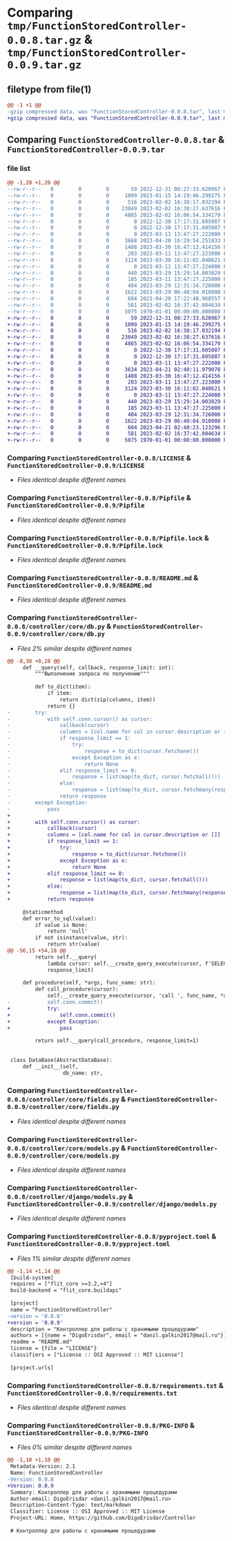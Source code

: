 # Comparing `tmp/FunctionStoredController-0.0.8.tar.gz` & `tmp/FunctionStoredController-0.0.9.tar.gz`

## filetype from file(1)

```diff
@@ -1 +1 @@
-gzip compressed data, was "FunctionStoredController-0.0.8.tar", last modified: Thu Apr 20 17:23:47 2023, max compression
+gzip compressed data, was "FunctionStoredController-0.0.9.tar", last modified: Fri Apr 21 02:40:50 2023, max compression
```

## Comparing `FunctionStoredController-0.0.8.tar` & `FunctionStoredController-0.0.9.tar`

### file list

```diff
@@ -1,20 +1,20 @@
--rw-r--r--   0        0        0       59 2022-12-31 08:27:33.620967 FunctionStoredController-0.0.8/.gitignore
--rw-r--r--   0        0        0     1099 2023-01-15 14:19:46.299275 FunctionStoredController-0.0.8/LICENSE
--rw-r--r--   0        0        0      516 2023-02-02 16:38:17.032194 FunctionStoredController-0.0.8/Pipfile
--rw-r--r--   0        0        0    23049 2023-02-02 16:38:27.637616 FunctionStoredController-0.0.8/Pipfile.lock
--rw-r--r--   0        0        0     4865 2023-02-02 16:06:54.334179 FunctionStoredController-0.0.8/README.md
--rw-r--r--   0        0        0        0 2022-12-30 17:17:31.605087 FunctionStoredController-0.0.8/__init__.py
--rw-r--r--   0        0        0        0 2022-12-30 17:17:31.605087 FunctionStoredController-0.0.8/controller/__init__.py
--rw-r--r--   0        0        0        0 2023-03-11 13:47:27.222000 FunctionStoredController-0.0.8/controller/core/__init__.py
--rw-r--r--   0        0        0     3668 2023-04-20 16:29:54.251833 FunctionStoredController-0.0.8/controller/core/db.py
--rw-r--r--   0        0        0     1408 2023-03-30 16:47:12.414156 FunctionStoredController-0.0.8/controller/core/fields.py
--rw-r--r--   0        0        0      203 2023-03-11 13:47:27.223000 FunctionStoredController-0.0.8/controller/core/functions.py
--rw-r--r--   0        0        0     3124 2023-03-30 16:11:02.040621 FunctionStoredController-0.0.8/controller/core/models.py
--rw-r--r--   0        0        0        0 2023-03-11 13:47:27.224000 FunctionStoredController-0.0.8/controller/django/__init__.py
--rw-r--r--   0        0        0      440 2023-03-29 15:29:14.003829 FunctionStoredController-0.0.8/controller/django/db.py
--rw-r--r--   0        0        0      185 2023-03-11 13:47:27.225000 FunctionStoredController-0.0.8/controller/django/fields.py
--rw-r--r--   0        0        0      404 2023-03-29 12:31:34.726000 FunctionStoredController-0.0.8/controller/django/middleware.py
--rw-r--r--   0        0        0     1622 2023-03-29 06:40:04.918000 FunctionStoredController-0.0.8/controller/django/models.py
--rw-r--r--   0        0        0      604 2023-04-20 17:22:48.968557 FunctionStoredController-0.0.8/pyproject.toml
--rw-r--r--   0        0        0      581 2023-02-02 16:37:42.084634 FunctionStoredController-0.0.8/requirements.txt
--rw-r--r--   0        0        0     5075 1970-01-01 00:00:00.000000 FunctionStoredController-0.0.8/PKG-INFO
+-rw-r--r--   0        0        0       59 2022-12-31 08:27:33.620967 FunctionStoredController-0.0.9/.gitignore
+-rw-r--r--   0        0        0     1099 2023-01-15 14:19:46.299275 FunctionStoredController-0.0.9/LICENSE
+-rw-r--r--   0        0        0      516 2023-02-02 16:38:17.032194 FunctionStoredController-0.0.9/Pipfile
+-rw-r--r--   0        0        0    23049 2023-02-02 16:38:27.637616 FunctionStoredController-0.0.9/Pipfile.lock
+-rw-r--r--   0        0        0     4865 2023-02-02 16:06:54.334179 FunctionStoredController-0.0.9/README.md
+-rw-r--r--   0        0        0        0 2022-12-30 17:17:31.605087 FunctionStoredController-0.0.9/__init__.py
+-rw-r--r--   0        0        0        0 2022-12-30 17:17:31.605087 FunctionStoredController-0.0.9/controller/__init__.py
+-rw-r--r--   0        0        0        0 2023-03-11 13:47:27.222000 FunctionStoredController-0.0.9/controller/core/__init__.py
+-rw-r--r--   0        0        0     3634 2023-04-21 02:40:11.979078 FunctionStoredController-0.0.9/controller/core/db.py
+-rw-r--r--   0        0        0     1408 2023-03-30 16:47:12.414156 FunctionStoredController-0.0.9/controller/core/fields.py
+-rw-r--r--   0        0        0      203 2023-03-11 13:47:27.223000 FunctionStoredController-0.0.9/controller/core/functions.py
+-rw-r--r--   0        0        0     3124 2023-03-30 16:11:02.040621 FunctionStoredController-0.0.9/controller/core/models.py
+-rw-r--r--   0        0        0        0 2023-03-11 13:47:27.224000 FunctionStoredController-0.0.9/controller/django/__init__.py
+-rw-r--r--   0        0        0      440 2023-03-29 15:29:14.003829 FunctionStoredController-0.0.9/controller/django/db.py
+-rw-r--r--   0        0        0      185 2023-03-11 13:47:27.225000 FunctionStoredController-0.0.9/controller/django/fields.py
+-rw-r--r--   0        0        0      404 2023-03-29 12:31:34.726000 FunctionStoredController-0.0.9/controller/django/middleware.py
+-rw-r--r--   0        0        0     1622 2023-03-29 06:40:04.918000 FunctionStoredController-0.0.9/controller/django/models.py
+-rw-r--r--   0        0        0      604 2023-04-21 02:40:23.123296 FunctionStoredController-0.0.9/pyproject.toml
+-rw-r--r--   0        0        0      581 2023-02-02 16:37:42.084634 FunctionStoredController-0.0.9/requirements.txt
+-rw-r--r--   0        0        0     5075 1970-01-01 00:00:00.000000 FunctionStoredController-0.0.9/PKG-INFO
```

### Comparing `FunctionStoredController-0.0.8/LICENSE` & `FunctionStoredController-0.0.9/LICENSE`

 * *Files identical despite different names*

### Comparing `FunctionStoredController-0.0.8/Pipfile` & `FunctionStoredController-0.0.9/Pipfile`

 * *Files identical despite different names*

### Comparing `FunctionStoredController-0.0.8/Pipfile.lock` & `FunctionStoredController-0.0.9/Pipfile.lock`

 * *Files identical despite different names*

### Comparing `FunctionStoredController-0.0.8/README.md` & `FunctionStoredController-0.0.9/README.md`

 * *Files identical despite different names*

### Comparing `FunctionStoredController-0.0.8/controller/core/db.py` & `FunctionStoredController-0.0.9/controller/core/db.py`

 * *Files 2% similar despite different names*

```diff
@@ -8,30 +8,28 @@
     def __query(self, callback, response_limit: int):
         """Выполнение запроса по получению"""
 
         def to_dict(item):
             if item:
                 return dict(zip(columns, item))
             return {}
-        try:
-            with self.conn.cursor() as cursor:
-                callback(cursor)
-                columns = [col.name for col in cursor.description or []]
-                if response_limit == 1:
-                    try:
-                        response = to_dict(cursor.fetchone())
-                    except Exception as e:
-                        return None
-                elif response_limit <= 0:
-                    response = list(map(to_dict, cursor.fetchall()))
-                else:
-                    response = list(map(to_dict, cursor.fetchmany(response_limit)))
-                return response
-        except Exception:
-            pass
+
+        with self.conn.cursor() as cursor:
+            callback(cursor)
+            columns = [col.name for col in cursor.description or []]
+            if response_limit == 1:
+                try:
+                    response = to_dict(cursor.fetchone())
+                except Exception as e:
+                    return None
+            elif response_limit <= 0:
+                response = list(map(to_dict, cursor.fetchall()))
+            else:
+                response = list(map(to_dict, cursor.fetchmany(response_limit)))
+            return response
 
     @staticmethod
     def error_to_sql(value):
         if value is None:
             return 'null'
         if not isinstance(value, str):
             return str(value)
@@ -56,15 +54,18 @@
         return self.__query(
             lambda cursor: self.__create_query_execute(cursor, f'SELECT {aggregate} FROM ', func_name, *args),
             response_limit)
 
     def procedure(self, *args, func_name: str):
         def call_procedure(cursor):
             self.__create_query_execute(cursor, 'call ', func_name, *args)
-            self.conn.commit()
+            try:
+                self.conn.commit()
+            except Exception:
+                pass
 
         return self.__query(call_procedure, response_limit=1)
 
 
 class DataBase(AbstractDataBase):
     def __init__(self,
                  db_name: str,
```

### Comparing `FunctionStoredController-0.0.8/controller/core/fields.py` & `FunctionStoredController-0.0.9/controller/core/fields.py`

 * *Files identical despite different names*

### Comparing `FunctionStoredController-0.0.8/controller/core/models.py` & `FunctionStoredController-0.0.9/controller/core/models.py`

 * *Files identical despite different names*

### Comparing `FunctionStoredController-0.0.8/controller/django/models.py` & `FunctionStoredController-0.0.9/controller/django/models.py`

 * *Files identical despite different names*

### Comparing `FunctionStoredController-0.0.8/pyproject.toml` & `FunctionStoredController-0.0.9/pyproject.toml`

 * *Files 1% similar despite different names*

```diff
@@ -1,14 +1,14 @@
 [build-system]
 requires = ["flit_core >=3.2,<4"]
 build-backend = "flit_core.buildapi"
 
 [project]
 name = "FunctionStoredController"
-version = '0.0.8'
+version = '0.0.9'
 description = "Контроллер для работы с хранимыми процедурами"
 authors = [{name = "DigoErisdar", email = "danil.galkin2017@mail.ru"}]
 readme = "README.md"
 license = {file = "LICENSE"}
 classifiers = ["License :: OSI Approved :: MIT License"]
 
 [project.urls]
```

### Comparing `FunctionStoredController-0.0.8/requirements.txt` & `FunctionStoredController-0.0.9/requirements.txt`

 * *Files identical despite different names*

### Comparing `FunctionStoredController-0.0.8/PKG-INFO` & `FunctionStoredController-0.0.9/PKG-INFO`

 * *Files 0% similar despite different names*

```diff
@@ -1,10 +1,10 @@
 Metadata-Version: 2.1
 Name: FunctionStoredController
-Version: 0.0.8
+Version: 0.0.9
 Summary: Контроллер для работы с хранимыми процедурами
 Author-email: DigoErisdar <danil.galkin2017@mail.ru>
 Description-Content-Type: text/markdown
 Classifier: License :: OSI Approved :: MIT License
 Project-URL: Home, https://github.com/DigoErisdar/Controller
 
 # Контроллер для работы с хранимыми процедурами
```

